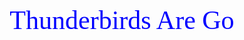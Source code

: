 <html>
  <div style="font-family:century gothic;color:blue;font-size:3em" align="center">Thunderbirds Are Go</div>
  </html>
